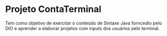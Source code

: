 # Projeto ContaTerminal
Tem como objetivo de exercitar o conteúdo de Sintaxe Java forncedio pelo DIO e aprender a elaborar projetos com inputs dos usuários pelo terminal.
